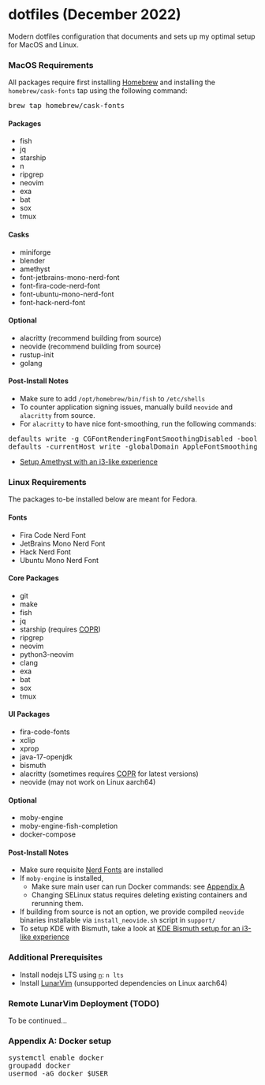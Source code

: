 # dotfiles (December 2022)
Modern dotfiles configuration that documents and sets up my optimal setup for MacOS and Linux.

### MacOS Requirements
All packages require first installing [Homebrew](https://brew.sh) and installing the `homebrew/cask-fonts` tap using the following command:
<pre>
brew tap homebrew/cask-fonts
</pre>

#### Packages
 * fish
 * jq
 * starship
 * n
 * ripgrep
 * neovim
 * exa
 * bat
 * sox
 * tmux

#### Casks
 * miniforge
 * blender
 * amethyst
 * font-jetbrains-mono-nerd-font
 * font-fira-code-nerd-font
 * font-ubuntu-mono-nerd-font
 * font-hack-nerd-font

#### Optional
 * alacritty (recommend building from source)
 * neovide (recommend building from source)
 * rustup-init
 * golang
 
#### Post-Install Notes
 * Make sure to add `/opt/homebrew/bin/fish` to `/etc/shells`
 * To counter application signing issues, manually build `neovide` and `alacritty` from source.
 * For `alacritty` to have nice font-smoothing, run the following commands:
<pre>
defaults write -g CGFontRenderingFontSmoothingDisabled -bool NO
defaults -currentHost write -globalDomain AppleFontSmoothing -int 2
</pre>
 * [Setup Amethyst with an i3-like experience](amethyst/README.md)

### Linux Requirements
The packages to-be installed below are meant for Fedora.

#### Fonts
 * Fira Code Nerd Font
 * JetBrains Mono Nerd Font
 * Hack Nerd Font
 * Ubuntu Mono Nerd Font

#### Core Packages
 * git
 * make
 * fish
 * jq
 * starship (requires [COPR](https://copr.fedorainfracloud.org/coprs/atim/starship/))
 * ripgrep
 * neovim
 * python3-neovim
 * clang
 * exa
 * bat
 * sox
 * tmux

#### UI Packages
 * fira-code-fonts
 * xclip
 * xprop
 * java-17-openjdk
 * bismuth
 * alacritty (sometimes requires [COPR](https://copr.fedorainfracloud.org/coprs/atim/alacritty/) for latest versions)
 * neovide (may not work on Linux aarch64)
 
#### Optional
 * moby-engine
 * moby-engine-fish-completion
 * docker-compose

#### Post-Install Notes
 * Make sure requisite [Nerd Fonts](https://www.nerdfonts.com/font-downloads) are installed
 * If `moby-engine` is installed,
   * Make sure main user can run Docker commands: see [Appendix A](https://github.com/andermatt64/dotfiles/blob/main/README.md#appendix-a)
   * Changing SELinux status requires deleting existing containers and rerunning them.
 * If building from source is not an option, we provide compiled `neovide` binaries installable via `install_neovide.sh` script in `support/`
 * To setup KDE with Bismuth, take a look at [KDE Bismuth setup for an i3-like experience](kde/README.md)

### Additional Prerequisites
 * Install nodejs LTS using [`n`](https://github.com/tj/n): `n lts`
 * Install [LunarVim](https://www.lunarvim.org/docs/installation) (unsupported dependencies on Linux aarch64)

### Remote LunarVim Deployment (TODO)
To be continued...

### Appendix A: Docker setup
<pre>
systemctl enable docker
groupadd docker
usermod -aG docker $USER
</pre>

